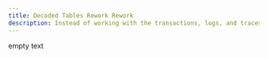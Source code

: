```yaml
---
title: Decoded Tables Rework Rework
description: Instead of working with the transactions, logs, and traces in their raw states, on Dune we decode smart contract activity into nice human-readable tables.
---
```


empty text
